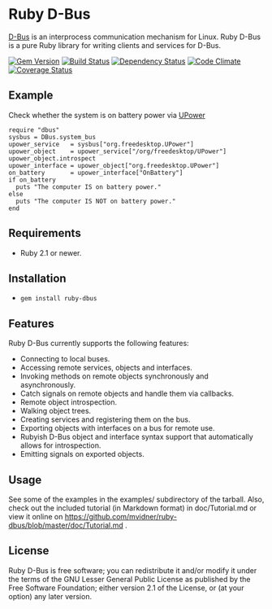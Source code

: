 # Ruby D-Bus

[D-Bus](http://dbus.freedesktop.org) is an interprocess communication
mechanism for Linux.
Ruby D-Bus is a pure Ruby library for writing clients and services for D-Bus.

[![Gem Version][GV img]][Gem Version]
[![Build Status][BS img]][Build Status]
[![Dependency Status][DS img]][Dependency Status]
[![Code Climate][CC img]][Code Climate]
[![Coverage Status][CS img]][Coverage Status]

[Gem Version]: https://rubygems.org/gems/ruby-dbus
[Build Status]: https://github.com/mvidner/ruby-dbus/actions?query=branch%3Amaster
[Dependency Status]: https://gemnasium.com/mvidner/ruby-dbus
[Code Climate]: https://codeclimate.com/github/mvidner/ruby-dbus
[Coverage Status]: https://coveralls.io/r/mvidner/ruby-dbus

[GV img]: https://badge.fury.io/rb/ruby-dbus.png
[BS img]: https://github.com/mvidner/ruby-dbus/workflows/CI/badge.svg?branch=master
[DS img]: https://gemnasium.com/mvidner/ruby-dbus.png
[CC img]: https://codeclimate.com/github/mvidner/ruby-dbus.png
[CS img]: https://coveralls.io/repos/mvidner/ruby-dbus/badge.png?branch=master

## Example

Check whether the system is on battery power
via [UPower](http://upower.freedesktop.org/docs/UPower.html#UPower:OnBattery)

    require "dbus"
    sysbus = DBus.system_bus
    upower_service   = sysbus["org.freedesktop.UPower"]
    upower_object    = upower_service["/org/freedesktop/UPower"]
    upower_object.introspect
    upower_interface = upower_object["org.freedesktop.UPower"]
    on_battery       = upower_interface["OnBattery"]
    if on_battery
      puts "The computer IS on battery power."
    else
      puts "The computer IS NOT on battery power."
    end

## Requirements

- Ruby 2.1 or newer.


## Installation

- `gem install ruby-dbus`

## Features

Ruby D-Bus currently supports the following features:

 * Connecting to local buses.
 * Accessing remote services, objects and interfaces.
 * Invoking methods on remote objects synchronously and asynchronously.
 * Catch signals on remote objects and handle them via callbacks.
 * Remote object introspection.
 * Walking object trees.
 * Creating services and registering them on the bus.
 * Exporting objects with interfaces on a bus for remote use.
 * Rubyish D-Bus object and interface syntax support that automatically
   allows for introspection.
 * Emitting signals on exported objects.

## Usage

 See some of the examples in the examples/ subdirectory of the tarball.
 Also, check out the included tutorial (in Markdown format) in doc/Tutorial.md
 or view it online on
 <https://github.com/mvidner/ruby-dbus/blob/master/doc/Tutorial.md> .

## License

 Ruby D-Bus is free software; you can redistribute it and/or modify it
 under the terms of the GNU Lesser General Public License as published by the
 Free Software Foundation; either version 2.1 of the License, or (at
 your option) any later version.
